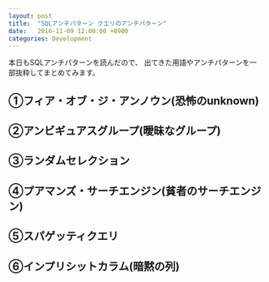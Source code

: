 ```yaml
---
layout: post
title:  "SQLアンチパターン クエリのアンチパターン"
date:   2016-11-09 12:00:00 +0900
categories: Development
---
```


本日もSQLアンチパターンを読んだので、
出てきた用語やアンチパターンを一部抜粋してまとめてみます。

## ①フィア・オブ・ジ・アンノウン(恐怖のunknown)

## ②アンビギュアスグループ(曖昧なグループ)

## ③ランダムセレクション

## ④プアマンズ・サーチエンジン(貧者のサーチエンジン)

## ⑤スパゲッティクエリ

## ⑥インプリシットカラム(暗黙の列)